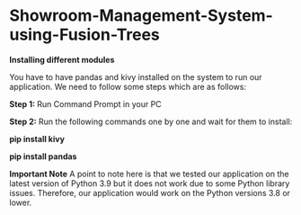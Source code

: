 # Showroom-Management-System-using-Fusion-Trees

**Installing different modules**

You have to have pandas and kivy installed on the system to run our application. We need to follow some steps which are as follows:

**Step 1:**
Run Command Prompt in your PC

**Step 2:**
Run the following commands one by one and wait for them to install:

**pip install kivy**

**pip install pandas**


**Important Note**
A point to note here is that we tested our application on the latest version of Python 3.9 but it does not work due to some Python library issues. Therefore, our application would work on the Python versions 3.8 or lower.



